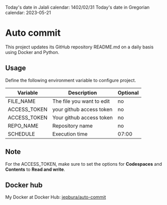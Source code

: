 Today's date in Jalali calendar: 1402/02/31 Today's date in Gregorian calendar: 2023-05-21
 # Auto commit
This project updates its GitHub repository README.md on a daily basis using Docker and Python.

## Usage

Define the following environment variable to configure project.

Variable | Description | Optional
-------- | ----------- | --------
FILE_NAME | The file you want to edit  | no
ACCESS_TOKEN | your github access token | no
ACCESS_TOKEN | Your github access token | no
REPO_NAME | Repository name | no
SCHEDULE | Execution time | 07:00

## Note

For the ACCESS_TOKEN, make sure to set the options for **Codespaces** and **Contents** to **Read and write**.

## Docker hub

My Docker at Docker Hub: [jepbura/auto-commit](https://hub.docker.com/r/jepbura/auto-commit/)
